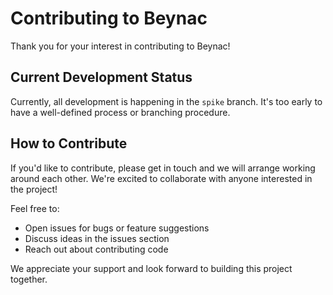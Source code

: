 # Contributing to Beynac

Thank you for your interest in contributing to Beynac!

## Current Development Status

Currently, all development is happening in the `spike` branch. It's too early to have a well-defined process or branching procedure.

## How to Contribute

If you'd like to contribute, please get in touch and we will arrange working around each other. We're excited to collaborate with anyone interested in the project!

Feel free to:
- Open issues for bugs or feature suggestions
- Discuss ideas in the issues section
- Reach out about contributing code

We appreciate your support and look forward to building this project together.